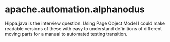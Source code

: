 # apache.automation.alphanodus

Hippa.java is the interview question. 
Using Page Object Model I could make readable versions of these with easy to understand definitions of different moving parts for a manual to automated testing transition.
